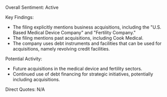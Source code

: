 Overall Sentiment: Active

Key Findings:
- The filing explicitly mentions business acquisitions, including the "U.S. Based Medical Device Company" and "Fertility Company."
- The filing mentions past acquisitions, including Cook Medical.
- The company uses debt instruments and facilities that can be used for acquisitions, namely revolving credit facilities.

Potential Activity:
- Future acquisitions in the medical device and fertility sectors.
- Continued use of debt financing for strategic initiatives, potentially including acquisitions.

Direct Quotes:
N/A
